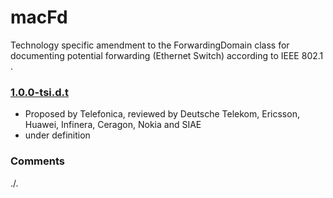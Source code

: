 # macFd
Technology specific amendment to the ForwardingDomain class for documenting potential forwarding (Ethernet Switch) according to IEEE 802.1 .

### [1.0.0-tsi.d.t](../../tree/tsi)
- Proposed by Telefonica, reviewed by Deutsche Telekom, Ericsson, Huawei, Infinera, Ceragon, Nokia and SIAE
- under definition

### Comments
./.
